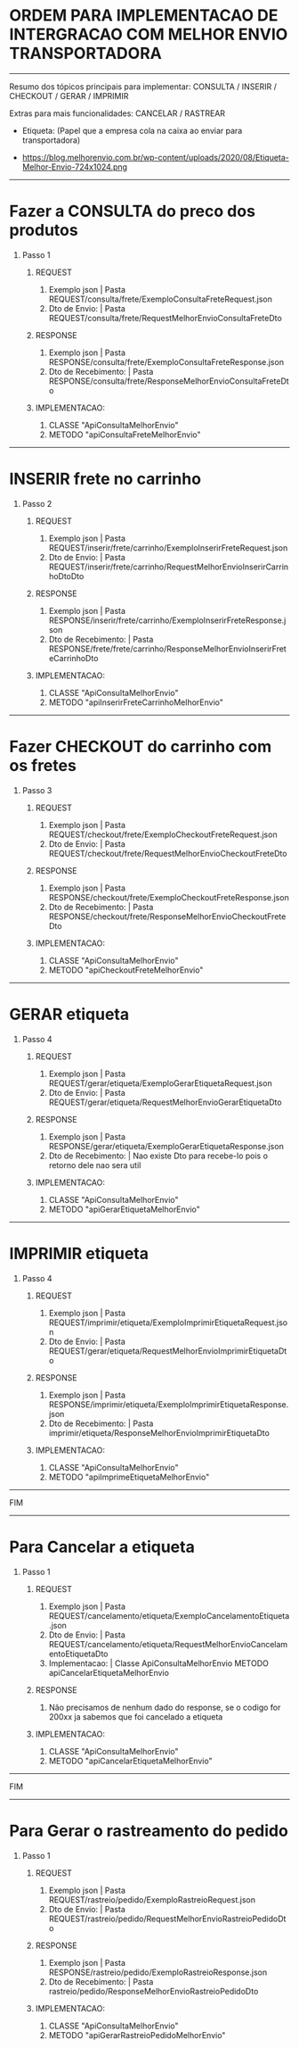 # ORDEM PARA IMPLEMENTACAO DE INTERGRACAO COM MELHOR ENVIO TRANSPORTADORA


__________________________
Resumo dos tópicos principais para implementar: CONSULTA / INSERIR / CHECKOUT / GERAR / IMPRIMIR

Extras para mais funcionalidades: CANCELAR / RASTREAR

* Etiqueta: (Papel que a empresa cola na caixa ao enviar para transportadora)


* https://blog.melhorenvio.com.br/wp-content/uploads/2020/08/Etiqueta-Melhor-Envio-724x1024.png
__________________________

# Fazer a CONSULTA do preco dos produtos

1) Passo 1
    1) REQUEST
        1) Exemplo json | Pasta REQUEST/consulta/frete/ExemploConsultaFreteRequest.json
        2) Dto de Envio: | Pasta REQUEST/consulta/frete/RequestMelhorEnvioConsultaFreteDto
  
    2) RESPONSE
        1) Exemplo json | Pasta RESPONSE/consulta/frete/ExemploConsultaFreteResponse.json
        2) Dto de Recebimento: | Pasta RESPONSE/consulta/frete/ResponseMelhorEnvioConsultaFreteDto

    3) IMPLEMENTACAO:
        1) CLASSE "ApiConsultaMelhorEnvio" 
        2) METODO "apiConsultaFreteMelhorEnvio"
       
__________________________

# INSERIR frete no carrinho

1) Passo 2
    1) REQUEST
        1) Exemplo json | Pasta REQUEST/inserir/frete/carrinho/ExemploInserirFreteRequest.json
        2) Dto de Envio: | Pasta REQUEST/inserir/frete/carrinho/RequestMelhorEnvioInserirCarrinhoDtoDto
       
    2) RESPONSE
        1) Exemplo json | Pasta RESPONSE/inserir/frete/carrinho/ExemploInserirFreteResponse.json
        2) Dto de Recebimento: | Pasta RESPONSE/frete/frete/carrinho/ResponseMelhorEnvioInserirFreteCarrinhoDto

   3) IMPLEMENTACAO:
        1) CLASSE "ApiConsultaMelhorEnvio"
        2) METODO "apiInserirFreteCarrinhoMelhorEnvio"
      
__________________________

# Fazer CHECKOUT do carrinho com os fretes

1) Passo 3
    1) REQUEST
        1) Exemplo json | Pasta REQUEST/checkout/frete/ExemploCheckoutFreteRequest.json
        2) Dto de Envio: | Pasta REQUEST/checkout/frete/RequestMelhorEnvioCheckoutFreteDto
       
    2) RESPONSE
        1) Exemplo json | Pasta RESPONSE/checkout/frete/ExemploCheckoutFreteResponse.json
        2) Dto de Recebimento: | Pasta RESPONSE/checkout/frete/ResponseMelhorEnvioCheckoutFreteDto

   3) IMPLEMENTACAO:
        1) CLASSE "ApiConsultaMelhorEnvio"
        2) METODO "apiCheckoutFreteMelhorEnvio"

__________________________

# GERAR etiqueta

1) Passo 4
    1) REQUEST
        1) Exemplo json | Pasta REQUEST/gerar/etiqueta/ExemploGerarEtiquetaRequest.json
        2) Dto de Envio: | Pasta REQUEST/gerar/etiqueta/RequestMelhorEnvioGerarEtiquetaDto
       
    2) RESPONSE
        1) Exemplo json | Pasta RESPONSE/gerar/etiqueta/ExemploGerarEtiquetaResponse.json
        2) Dto de Recebimento: | Nao existe Dto para recebe-lo pois o retorno dele nao sera util

   3) IMPLEMENTACAO:
        1) CLASSE "ApiConsultaMelhorEnvio"
        2) METODO "apiGerarEtiquetaMelhorEnvio"

__________________________

# IMPRIMIR etiqueta

1) Passo 4
    1) REQUEST
        1) Exemplo json | Pasta REQUEST/imprimir/etiqueta/ExemploImprimirEtiquetaRequest.json
        2) Dto de Envio: | Pasta REQUEST/gerar/etiqueta/RequestMelhorEnvioImprimirEtiquetaDto
       
    2) RESPONSE
        1) Exemplo json | Pasta RESPONSE/imprimir/etiqueta/ExemploImprimirEtiquetaResponse.json
        2) Dto de Recebimento: | Pasta imprimir/etiqueta/ResponseMelhorEnvioImprimirEtiquetaDto

   3) IMPLEMENTACAO:
        1) CLASSE "ApiConsultaMelhorEnvio"
        2) METODO "apiImprimeEtiquetaMelhorEnvio"

__________________________
FIM
__________________________

# Para Cancelar a etiqueta

1) Passo 1
    1) REQUEST
        1) Exemplo json | Pasta REQUEST/cancelamento/etiqueta/ExemploCancelamentoEtiqueta.json
        2) Dto de Envio: | Pasta REQUEST/cancelamento/etiqueta/RequestMelhorEnvioCancelamentoEtiquetaDto
        3) Implementacao: | Classe ApiConsultaMelhorEnvio METODO apiCancelarEtiquetaMelhorEnvio
       
   2) RESPONSE
        1) Não precisamos de nenhum dado do response, se o codigo for 200xx ja sabemos que foi cancelado a etiqueta

   3) IMPLEMENTACAO:
        1) CLASSE "ApiConsultaMelhorEnvio"
        2) METODO "apiCancelarEtiquetaMelhorEnvio"
      
__________________________
FIM
__________________________

# Para Gerar o rastreamento do pedido
1) Passo 1
    1) REQUEST
       1) Exemplo json | Pasta REQUEST/rastreio/pedido/ExemploRastreioRequest.json
       2) Dto de Envio: | Pasta REQUEST/rastreio/pedido/RequestMelhorEnvioRastreioPedidoDto
       
   2) RESPONSE
       1) Exemplo json | Pasta RESPONSE/rastreio/pedido/ExemploRastreioResponse.json
       2) Dto de Recebimento: | Pasta rastreio/pedido/ResponseMelhorEnvioRastreioPedidoDto
      
   3) IMPLEMENTACAO:
       1) CLASSE "ApiConsultaMelhorEnvio"
       2) METODO "apiGerarRastreioPedidoMelhorEnvio"
